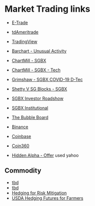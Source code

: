 # Market Trading links

- [E-Trade](http://etrade.com/)
- [tdAmeritrade](https://www.tdameritrade.com/)
- [TradingView](https://www.tradingview.com/)
- [Barchart - Unusual Activity](https://www.barchart.com/options/unusual-activity/stocks)

- [ChartMill - SGBX](https://www.chartmill.com/stock/quote/SGBX/technical-analysis?utm_source=stocktwits&utm_medium=TA&utm_content=SGBX&utm_campaign=social_tracking)
- [ChartMill - SGBX - Tech](https://www.chartmill.com/stock/analyzer/stock/SGBX?utm_source=stocktwits&utm_medium=TA&utm_content=SGBX&utm_campaign=social_tracking&view=technical-analysis)
- [Grimshaw - SGBX COVID-19 D-Tec](https://www.archdaily.com/942023/3-major-architecture-firms-propose-school-buses-and-shipping-containers-for-accessible-testing-labs)
- [Shetty V SG Blocks - SGBX](https://www.courtlistener.com/docket/16786656/shetty-v-sg-blocks-inc/)
- [SGBX Investor Roadshow](https://www.bamsec.com/filing/121390020010948)
- [SGBX Institutional](https://fintel.io/sos/us/sgbx)

- [The Bubble Board](https://thebubbleboard.com/)
- [Binance](https://www.binance.com/en)
- [Coinbase](https://www.coinbase.com/)
- [Coin360](https://coin360.com/)

- [Hidden Alpha - Offer](https://secure.altimetry.com/?cid=MKT481069&eid=MKT487820&step=start&assetId=AST155316&page=3) used yahoo

## Commodity
- [tbd]()
- [tbd]()
- [Hedging for Risk Mitigation](https://www.agriculture.com/news/business/why-farmers-should-have-a-hedging-strategy)
- [USDA Hedging Futures for Farmers](https://www.ers.usda.gov/webdocs/publications/40946/51066_aer774h.pdf?v=0)

